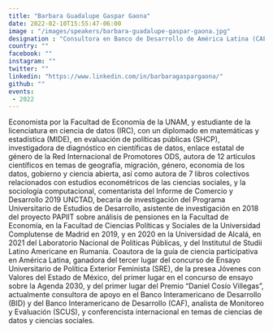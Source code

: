 ```yaml
---
title: "Barbara Guadalupe Gaspar Gaona"
date: 2022-02-10T15:55:47-06:00
image : "/images/speakers/barbara-guadalupe-gaspar-gaona.jpg"
designation : "Consultora en Banco de Desarrollo de América Latina (CAF)"
country: ""
facebook: ""
instagram: ""
twitter: ""
linkedin: "https://www.linkedin.com/in/barbaragaspargaona/"
github: ""
events:
 - 2022
---
```


Economista por la  Facultad de Economía de la UNAM, y estudiante de la licenciatura en ciencia de datos (IRC), con un diplomado en matemáticas y estadística (MIDE), en evaluación de políticas públicas (SHCP), investigadora de diagnóstico en científicas de datos, enlace estatal de género de la Red Internacional de Promotores ODS, autora de 12 artículos científicos en temas de geografía, migración, género, economía de los datos, gobierno y ciencia abierta, así como autora de 7 libros colectivos relacionados con estudios econométricos de las ciencias sociales, y la sociología computacional, comentarista del Informe de Comercio y Desarrollo 2019 UNCTAD, becaría de investigación del Programa Universitario de Estudios de Desarrollo, asistente de investigación en 2018 del proyecto PAPIIT sobre análisis de pensiones en la Facultad de Economía, en la Facultad de Ciencias Políticas y Sociales de la Universidad Complutense de Madrid en 2019, y en 2020 en la Universidad de Alcalá, en 2021 del Laboratorio Nacional de Políticas Públicas, y del Institutul de Studii Latino Americane en Rumania.
Coautora de la guía de ciencia participativa en América Latina, ganadora del tercer lugar del concurso de Ensayo Universitario de Política Exterior Feminista (SRE), de la presea Jóvenes con Valores del Estado de México, del primer lugar en el concurso de ensayo sobre la Agenda 2030, y del primer lugar del Premio “Daniel Cosío Villegas”, actualmente consultora de apoyo en el Banco Interamericano de Desarrollo (BID) y del Banco Interamericano de Desarrollo (CAF), analista de Monitoreo y Evaluación (SCUS), y conferencista internacional en temas de ciencias de datos y ciencias sociales.